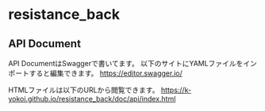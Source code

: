 # resistance_back
## API Document
API DocumentはSwaggerで書いてます。
以下のサイトにYAMLファイルをインポートすると編集できます。
https://editor.swagger.io/

HTMLファイルは以下のURLから閲覧できます。
https://k-yokoi.github.io/resistance_back/doc/api/index.html
